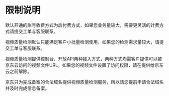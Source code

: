 # 限制说明

默认开通的账号收费方式为后付费方式，如果您业务量较大，需要更灵活的计费方式请提交工单与客服联系。

视频质量检测默认只能满足客户小批量检测使用，如果您的检测需求量较大，请提交工单与客服联系。

视频质量检测提供控制台、开放API两种接入方式，两种方式均需客户提供可以被京东云访问的视频文件URL，如果您的视频文件设置了访问权限，请在提供给京东云之前解除。

京东只为完成备案的合法域名提供视频质量检测服务，所以请您提前申请合法域名并及时完成信息备案。
